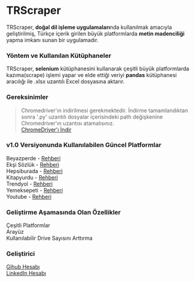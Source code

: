 # TRScraper

  TRScraper, **doğal dil işleme uygulamaları**nda kullanılmak amacıyla geliştirilmiş, Türkçe içerik girilen büyük platformlarda **metin madenciliği** yapma imkanı sunan bir uygulamadır.
  
### Yöntem ve Kullanılan Kütüphaneler

  TRScraper, **selenium** kütüphanesini kullanarak çeşitli büyük platformlarda kazıma(scrape) işlemi yapar ve elde ettiği veriyi **pandas** kütüphanesi aracılığı ile .xlsx uzantılı Excel dosyasına aktarır.
  
### Gereksinimler

> Chromedriver'ın indirilmesi gerekmektedir. İndirme tamamlandıktan sonra '.py' uzantılı dosyalar içerisindeki path değişkenine Chromedriver'ın uzantısı atamalısınız. <br>
[ChromeDriver'ı İndir](https://chromedriver.storage.googleapis.com/index.html?path=84.0.4147.30/)

### v1.0 Versiyonunda Kullanılabilen Güncel Platformlar

Beyazperde - [Rehberi](https://youtu.be/DjEZiUGOnAo) <br>
Ekşi Sözlük - [Rehberi](https://youtu.be/4UbBPghlB_g) <br>
Hepsiburada - [Rehberi](https://youtu.be/brK3WOe02J8) <br>
Kitapyurdu - [Rehberi](https://youtu.be/GE3UVOD35is) <br>
Trendyol - [Rehberi](https://youtu.be/pbbj2BadN7Y) <br>
Yemeksepeti - [Rehberi](https://youtu.be/dDTxDzO2TTg) <br>
Youtube - [Rehberi](https://youtu.be/NnSaqihGqq8) <br>

### Geliştirme Aşamasında Olan Özellikler

Çeşitli Platformlar <br>
Arayüz <br>
Kullanılabilir Drive Sayısını Arttırma <br>

### Geliştirici

[Gihub Hesabı](https://github.com/ardauzunoglu) <br>
[LinkedIn Hesabı](https://www.linkedin.com/in/arda-uzunoğlu/) <br>
